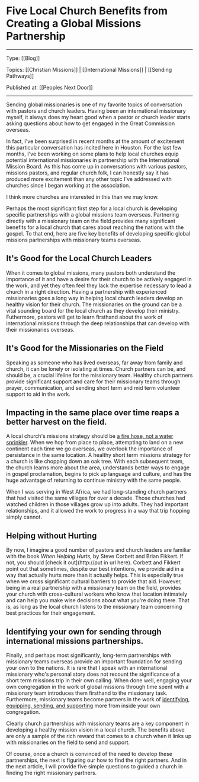 # Five Local Church Benefits from Creating a Global Missions Partnership
---
Type: [[Blog]]

Topics: [[Christian Missions]] | [[International Missions]] | [[Sending Pathways]]

Published at: [[Peoples Next Door]]

---
Sending global missionaries is one of my favorite topics of conversation with pastors and church leaders. Having been an international missionary myself, it always does my heart good when a pastor or church leader starts asking questions about how to get engaged in the Great Commission overseas.

In fact, I've been surprised in recent months at the amount of excitement this particular conversation has incited here in Houston. For the last few months, I've been working on some plans to help local churches equip potential international missionaries in partnership with the International Mission Board. As this has come up in conversations with various pastors, missions pastors, and regular church folk, I can honestly say it has produced more excitement than any other topic I've addressed with churches since I began working at the association.

I think more churches are interested in this than we may know.

Perhaps the most significant first step for a local church is developing specific partnerships with a global missions team overseas. Partnering directly with a missionary team on the field provides many significant benefits for a local church that cares about reaching the nations with the gospel. To that end, here are five key benefits of developing specific global missions partnerships with missionary teams overseas.

## It's Good for the Local Church Leaders
When it comes to global missions, many pastors both understand the importance of it and have a desire for their church to be actively engaged in the work, and yet they often feel they lack the expertise necessary to lead a church in a right direction. Having a partnership with experienced missionaries goes a long way in helping local church leaders develop an healthy vision for their church. The missionaries on the ground can be a vital sounding board for the local church as they develop their ministry. Futhermore, pastors will get to learn firsthand about the work of international missions through the deep relationships that can develop with their missionaries overseas.

## It's Good for the Missionaries on the Field
Speaking as someone who has lived overseas, far away from family and church, it can be lonely or isolating at times. Church partners can be, and should be, a crucial lifeline for the missionary team. Healthy church partners provide significant support and care for their missionary teams through prayer, communication, and sending short term and mid term volunteer support to aid in the work.

## Impacting in the same place over time reaps a better harvest on the field.
A local church's missions strategy should be [a fire hose, not a water sprinkler](https://www.imb.org/2018/01/10/new-year-fresh-vision-missions/). When we hop from place to place, attempting to land on a new continent each time we go overseas, we overlook the importance of persistance in the same location. A healthy short term missions strategy for a church is like chopping down an oak tree. With each subsequent team, the church learns more about the area, understands better ways to engage in gospel proclamation, begins to pick up language and culture, and has the huge advantage of returning to continue ministry with the same people.

When I was serving in West Africa, we had long-standing church partners that had visited the same villages for over a decade. Those churches had watched children in those villages grow up into adults. They had important relationships, and it allowed the work to progress in a way that trip hopping simply cannot.

## Helping without Hurting
By now, I imagine a good number of pastors and church leaders are familiar with the book _When Helping Hurts_, by Steve Corbett and Brian Fikkert. If not, you should [check it out](http://put in url here). Corbett and Fikkert point out that sometimes, despite our best intentions, we provide aid in a way that actually hurts more than it actually helps. This is especially true when we cross significant cultural barriers to provide that aid. However, being in a real partnership with a missionary team on the field, provides your church with cross-cultural workers who know that location intimately and can help you make wise decisions about what you're doing there. That is, as long as the local church listens to the missionary team concerning best practices for their engagement.

## Identifying your own for sending through international missions partnerships.
Finally, and perhaps most significantly, long-term partnerships with missionary teams overseas provide an important foundation for sending your own to the nations. It is rare that I speak with an international missionary who's personal story does not recount the significance of a short term missions trip in their own calling. When done well, engaging your own congregation in the work of global missions through time spent with a missionary team introduces them firsthand to the missionary task. Furthermore, missionary teams become partners in the work of [identifying, equipping, sending, and supporting](https://keelancook.com/2018/10/10/moving-past-the-rhetoric-of-multiplication/) more from inside your own congregation.

Clearly church partnerships with missionary teams are a key component in developing a healthy mission vision in a local church. The benefits above are only a sample of the rich reward that comes to a church when it links up with missionaries on the field to send and support.

Of course, once a church is convinced of the need to develop these partnerships, the next is figuring our how to find the right partners. And in the next article, I will provide five simple questions to guided a church in finding the right missionary partners.
<!--stackedit_data:
eyJoaXN0b3J5IjpbLTE2MDI2NTQwNjBdfQ==
-->